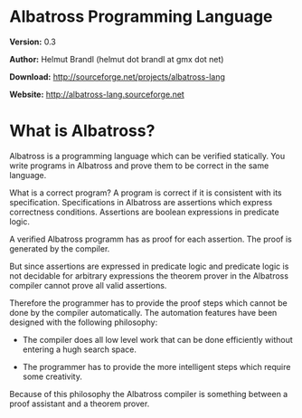 # Albatross Programming Language

**Version:** 0.3

**Author:** Helmut Brandl (helmut dot brandl at gmx dot net)

**Download:** http://sourceforge.net/projects/albatross-lang

**Website:** http://albatross-lang.sourceforge.net

# What is Albatross?

Albatross is a programming language which can be verified statically. You
write programs in Albatross and prove them to be correct in the same language.

What is a correct program? A program is correct if it is consistent with its
specification. Specifications in Albatross are assertions which express
correctness conditions. Assertions are boolean expressions in predicate logic.


A verified Albatross programm has as proof for each assertion. The proof is
generated by the compiler.

But since assertions are expressed in predicate logic and predicate logic is
not decidable for arbitrary expressions the theorem prover in the Albatross
compiler cannot prove all valid assertions.

Therefore the programmer has to provide the proof steps which cannot be done
by the compiler automatically. The automation features have been designed with
the following philosophy:

- The compiler does all low level work that can be done efficiently
  without entering a hugh search space.

- The programmer has to provide the more intelligent steps which require
  some creativity.


Because of this philosophy the Albatross compiler is something between a proof
assistant and a theorem prover.




<!---
Local Variables:
mode: outline
coding: iso-latin-1
outline-regexp: "#+"
End:
-->
